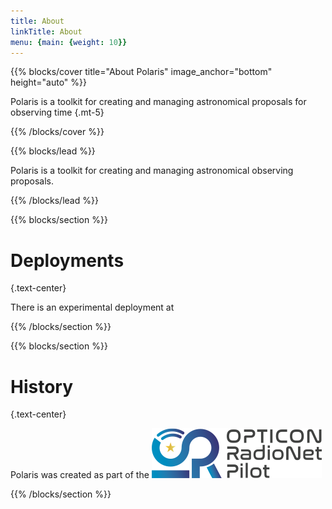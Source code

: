 ```yaml
---
title: About 
linkTitle: About
menu: {main: {weight: 10}}
---
```


{{% blocks/cover title="About Polaris" image_anchor="bottom" height="auto" %}}

Polaris is a toolkit for creating and managing astronomical proposals for observing time
{.mt-5}

{{% /blocks/cover %}}

{{% blocks/lead %}}

Polaris is a toolkit for creating and managing astronomical observing proposals.

{{% /blocks/lead %}}

{{% blocks/section %}}

# Deployments
{.text-center}

There is an experimental deployment at 

{{% /blocks/section %}}

{{% blocks/section %}}

# History
{.text-center}

Polaris was created as part of the [<img src="ORP_logo.png">](https://www.orp-h2020.eu)

{{% /blocks/section %}}